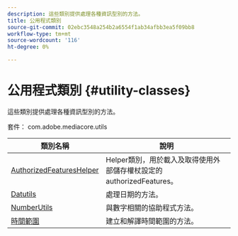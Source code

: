 ```yaml
---
description: 這些類別提供處理各種資訊型別的方法。
title: 公用程式類別
source-git-commit: 02ebc3548a254b2a6554f1ab34afbb3ea5f09bb8
workflow-type: tm+mt
source-wordcount: '116'
ht-degree: 0%

---
```


# 公用程式類別 {#utility-classes}

這些類別提供處理各種資訊型別的方法。

套件： com.adobe.mediacore.utils

<!-- 

Comment Type: draft
(https://help.adobe.com/en_US/primetime/api/psdk/asdoc-dhls_1.4/com/adobe/mediacore/utils/package-summary.html)

-->

| 類別名稱 | 說明 |
|---|---|
| [AuthorizedFeaturesHelper](https://help.adobe.com/en_US/primetime/api/psdk/asdoc-dhls_1.4/com/adobe/mediacore/utils/AuthorizedFeaturesHelper.html) | Helper類別，用於載入及取得使用外部儲存權杖設定的authorizedFeatures。 |
| [Datutils](https://help.adobe.com/en_US/primetime/api/psdk/asdoc-dhls_1.4/com/adobe/mediacore/utils/DateUtils.html) | 處理日期的方法。 |
| [NumberUtils](https://help.adobe.com/en_US/primetime/api/psdk/asdoc-dhls_1.4/com/adobe/mediacore/utils/NumberUtils.html) | 與數字相關的協助程式方法。 |
| [時間範圍](https://help.adobe.com/en_US/primetime/api/psdk/javadoc_1.4/com/adobe/mediacore/utils/TimeRange.html) | 建立和解譯時間範圍的方法。 |
